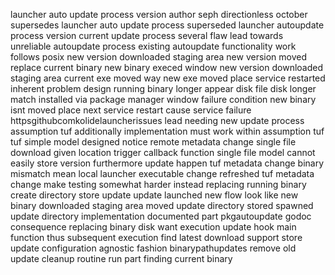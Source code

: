 launcher auto update process version author seph directionless october supersedes launcher auto update process superseded launcher autoupdate process version current update process several flaw lead towards unreliable autoupdate process existing autoupdate functionality work follows posix new version downloaded staging area new version moved replace current binary new binary execed window new version downloaded staging area current exe moved way new exe moved place service restarted inherent problem design running binary longer appear disk file disk longer match installed via package manager window failure condition new binary isnt moved place next service restart cause service failure httpsgithubcomkolidelauncherissues lead needing new update process assumption tuf additionally implementation must work within assumption tuf tuf simple model designed notice remote metadata change single file download given location trigger callback function single file model cannot easily store version furthermore update happen tuf metadata change binary mismatch mean local launcher executable change refreshed tuf metadata change make testing somewhat harder instead replacing running binary create directory store update update launched new flow look like new binary downloaded staging area moved update directory stored spawned update directory implementation documented part pkgautoupdate godoc consequence replacing binary disk want execution update hook main function thus subsequent execution find latest download support store update configuration agnostic fashion binarypathupdates remove old update cleanup routine run part finding current binary